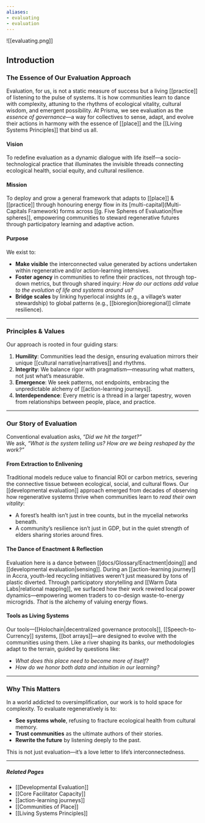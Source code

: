 ```yaml
---
aliases:
- evaluating
- evaluation
---
```


![[evaluating.png]]

## **Introduction**  
### **The Essence of Our Evaluation Approach**  
Evaluation, for us, is not a static measure of success but a living [[practice]] of listening to the pulse of systems. It is how communities learn to dance with complexity, attuning to the rhythms of ecological vitality, cultural wisdom, and emergent possibility. At Prisma, we see evaluation as the *essence of governance*—a way for collectives to sense, adapt, and evolve their actions in harmony with the essence of [[place]] and the [[Living Systems Principles]] that bind us all. 

#### Vision
To redefine evaluation as a dynamic dialogue with life itself—a socio-technological practice that illuminates the invisible threads connecting ecological health, social equity, and cultural resilience.  

#### Mission
To deploy and grow a general framework that adapts to [[place]] & [[practice]] through honouring energy flow in its [multi-capital](Multi-Capitals Framework) forms across [[g. Five Spheres of Evaluation|five spheres]], empowering communities to steward regenerative futures through participatory learning and adaptive action.  

#### Purpose
We exist to:  
- **Make visible** the interconnected value generated by actions undertaken within regenerative and/or action-learning intensives.  
- **Foster agency** in communities to refine their practices, not through top-down metrics, but through shared inquiry: *How do our actions add value to the evolution of life and systems around us?*  
- **Bridge scales** by linking hyperlocal insights (e.g., a village’s water stewardship) to global patterns (e.g., [[bioregion|bioregional]] climate resilience).  

---

### **Principles & Values**  
Our approach is rooted in four guiding stars:  
1. **Humility**: Communities lead the design, ensuring evaluation mirrors their unique [[cultural narrative|narratives]] and rhythms.  
2. **Integrity**: We balance rigor with pragmatism—measuring what matters, not just what’s measurable.  
3. **Emergence**: We seek patterns, not endpoints, embracing the unpredictable alchemy of [[action-learning journeys]].  
4. **Interdependence**: Every metric is a thread in a larger tapestry, woven from relationships between people, place, and practice.  

---

### **Our Story of Evaluation**  
Conventional evaluation asks, *“Did we hit the target?”*  
We ask, *“What is the system telling us? How are we being reshaped by the work?”*  

#### **From Extraction to Enlivening**  
Traditional models reduce value to financial ROI or carbon metrics, severing the connective tissue between ecological, social, and cultural flows. Our [[developmental evaluation]] approach emerged from decades of observing how regenerative systems thrive when communities learn to *read their own vitality*:  
- A forest’s health isn’t just in tree counts, but in the mycelial networks beneath.  
- A community’s resilience isn’t just in GDP, but in the quiet strength of elders sharing stories around fires.  

#### **The Dance of Enactment & Reflection**  
Evaluation here is a dance between [[docs/Glossary/Enactment|doing]] and [[developmental evaluation|sensing]]. During an [[action-learning journey]] in Accra, youth-led recycling initiatives weren’t just measured by tons of plastic diverted. Through participatory storytelling and [[Warm Data Labs|relational mapping]], we surfaced how their work rewired local power dynamics—empowering women traders to co-design waste-to-energy microgrids. *That* is the alchemy of valuing energy flows.  

#### **Tools as Living Systems**  
Our tools—[[Holochain|decentralized governance protocols]], [[Speech-to-Currency]] systems, [[bot arrays]]—are designed to evolve with the communities using them. Like a river shaping its banks, our methodologies adapt to the terrain, guided by questions like:  
- *What does this place need to become more of itself?*  
- *How do we honor both data and intuition in our learning?*  

---

### **Why This Matters**  
In a world addicted to oversimplification, our work is to hold space for complexity. To evaluate regeneratively is to:  
- **See systems whole**, refusing to fracture ecological health from cultural memory.  
- **Trust communities** as the ultimate authors of their stories.  
- **Rewrite the future** by listening deeply to the past.  

This is not just evaluation—it’s a love letter to life’s interconnectedness.  

---

##### **Related Pages**  
- [[Developmental Evaluation]]  
- [[Core Facilitator Capacity]]  
- [[action-learning journeys]]  
- [[Communities of Place]]  
- [[Living Systems Principles]]  
